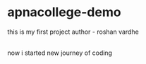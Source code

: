 # apnacollege-demo
this is my first project
author - roshan vardhe

<br>
now i started new journey of coding
